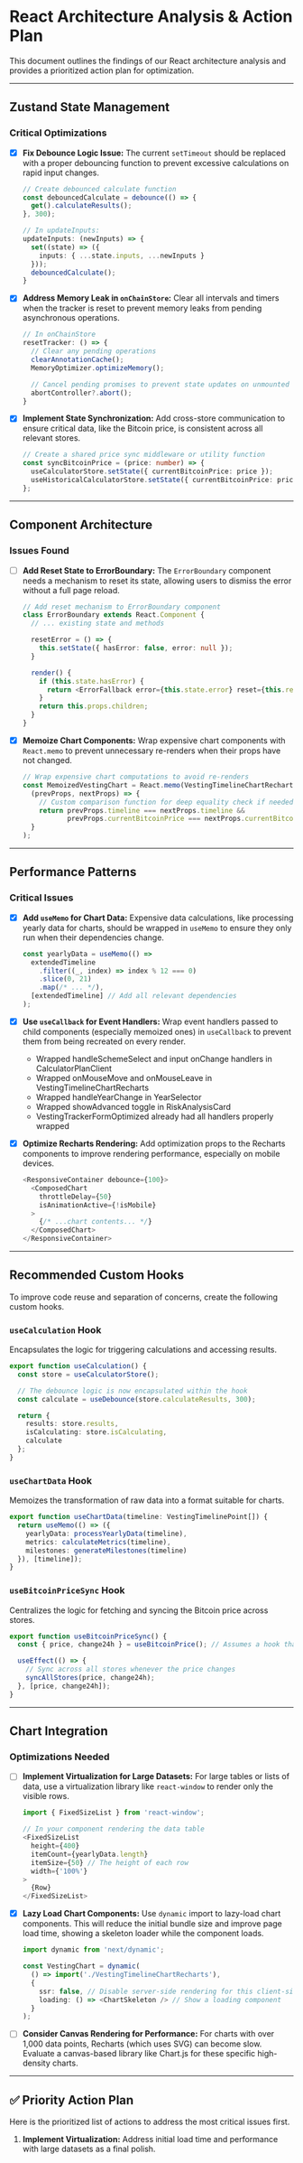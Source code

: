 # React Architecture Analysis & Action Plan

This document outlines the findings of our React architecture analysis and provides a prioritized action plan for optimization.

---

## Zustand State Management

### Critical Optimizations

-   [x] **Fix Debounce Logic Issue:** The current `setTimeout` should be replaced with a proper debouncing function to prevent excessive calculations on rapid input changes.

    ```typescript
    // Create debounced calculate function
    const debouncedCalculate = debounce(() => {
      get().calculateResults();
    }, 300);

    // In updateInputs:
    updateInputs: (newInputs) => {
      set((state) => ({
        inputs: { ...state.inputs, ...newInputs }
      }));
      debouncedCalculate();
    }
    ```

-   [x] **Address Memory Leak in `onChainStore`:** Clear all intervals and timers when the tracker is reset to prevent memory leaks from pending asynchronous operations.

    ```typescript
    // In onChainStore
    resetTracker: () => {
      // Clear any pending operations
      clearAnnotationCache();
      MemoryOptimizer.optimizeMemory();

      // Cancel pending promises to prevent state updates on unmounted components
      abortController?.abort();
    }
    ```

-   [x] **Implement State Synchronization:** Add cross-store communication to ensure critical data, like the Bitcoin price, is consistent across all relevant stores.

    ```typescript
    // Create a shared price sync middleware or utility function
    const syncBitcoinPrice = (price: number) => {
      useCalculatorStore.setState({ currentBitcoinPrice: price });
      useHistoricalCalculatorStore.setState({ currentBitcoinPrice: price });
    };
    ```

---

## Component Architecture

### Issues Found

-   [ ] **Add Reset State to ErrorBoundary:** The `ErrorBoundary` component needs a mechanism to reset its state, allowing users to dismiss the error without a full page reload.

    ```typescript
    // Add reset mechanism to ErrorBoundary component
    class ErrorBoundary extends React.Component {
      // ... existing state and methods

      resetError = () => {
        this.setState({ hasError: false, error: null });
      }

      render() {
        if (this.state.hasError) {
          return <ErrorFallback error={this.state.error} reset={this.resetError} />;
        }
        return this.props.children;
      }
    }
    ```

-   [x] **Memoize Chart Components:** Wrap expensive chart components with `React.memo` to prevent unnecessary re-renders when their props have not changed.

    ```typescript
    // Wrap expensive chart computations to avoid re-renders
    const MemoizedVestingChart = React.memo(VestingTimelineChartRecharts,
      (prevProps, nextProps) => {
        // Custom comparison function for deep equality check if needed
        return prevProps.timeline === nextProps.timeline &&
               prevProps.currentBitcoinPrice === nextProps.currentBitcoinPrice;
      }
    );
    ```

---

## Performance Patterns

### Critical Issues

-   [x] **Add `useMemo` for Chart Data:** Expensive data calculations, like processing yearly data for charts, should be wrapped in `useMemo` to ensure they only run when their dependencies change.

    ```typescript
    const yearlyData = useMemo(() =>
      extendedTimeline
        .filter((_, index) => index % 12 === 0)
        .slice(0, 21)
        .map(/* ... */),
      [extendedTimeline] // Add all relevant dependencies
    );
    ```

-   [x] **Use `useCallback` for Event Handlers:** Wrap event handlers passed to child components (especially memoized ones) in `useCallback` to prevent them from being recreated on every render.
    - Wrapped handleSchemeSelect and input onChange handlers in CalculatorPlanClient
    - Wrapped onMouseMove and onMouseLeave in VestingTimelineChartRecharts
    - Wrapped handleYearChange in YearSelector
    - Wrapped showAdvanced toggle in RiskAnalysisCard
    - VestingTrackerFormOptimized already had all handlers properly wrapped

-   [x] **Optimize Recharts Rendering:** Add optimization props to the Recharts components to improve rendering performance, especially on mobile devices.

    ```typescript
    <ResponsiveContainer debounce={100}>
      <ComposedChart
        throttleDelay={50}
        isAnimationActive={!isMobile}
      >
        {/* ...chart contents... */}
      </ComposedChart>
    </ResponsiveContainer>
    ```

---

## Recommended Custom Hooks

To improve code reuse and separation of concerns, create the following custom hooks.

### `useCalculation` Hook

Encapsulates the logic for triggering calculations and accessing results.

```typescript
export function useCalculation() {
  const store = useCalculatorStore();

  // The debounce logic is now encapsulated within the hook
  const calculate = useDebounce(store.calculateResults, 300);

  return {
    results: store.results,
    isCalculating: store.isCalculating,
    calculate
  };
}
```

### `useChartData` Hook

Memoizes the transformation of raw data into a format suitable for charts.

```typescript
export function useChartData(timeline: VestingTimelinePoint[]) {
  return useMemo(() => ({
    yearlyData: processYearlyData(timeline),
    metrics: calculateMetrics(timeline),
    milestones: generateMilestones(timeline)
  }), [timeline]);
}
```

### `useBitcoinPriceSync` Hook

Centralizes the logic for fetching and syncing the Bitcoin price across stores.

```typescript
export function useBitcoinPriceSync() {
  const { price, change24h } = useBitcoinPrice(); // Assumes a hook that fetches price

  useEffect(() => {
    // Sync across all stores whenever the price changes
    syncAllStores(price, change24h);
  }, [price, change24h]);
}
```

---

## Chart Integration

### Optimizations Needed

-   [ ] **Implement Virtualization for Large Datasets:** For large tables or lists of data, use a virtualization library like `react-window` to render only the visible rows.

    ```typescript
    import { FixedSizeList } from 'react-window';

    // In your component rendering the data table
    <FixedSizeList
      height={400}
      itemCount={yearlyData.length}
      itemSize={50} // The height of each row
      width={'100%'}
    >
      {Row}
    </FixedSizeList>
    ```

-   [x] **Lazy Load Chart Components:** Use `dynamic` import to lazy-load chart components. This will reduce the initial bundle size and improve page load time, showing a skeleton loader while the component loads.

    ```typescript
    import dynamic from 'next/dynamic';

    const VestingChart = dynamic(
      () => import('./VestingTimelineChartRecharts'),
      {
        ssr: false, // Disable server-side rendering for this client-side component
        loading: () => <ChartSkeleton /> // Show a loading component
      }
    );
    ```

-   [ ] **Consider Canvas Rendering for Performance:** For charts with over 1,000 data points, Recharts (which uses SVG) can become slow. Evaluate a canvas-based library like Chart.js for these specific high-density charts.

---

## ✅ Priority Action Plan

Here is the prioritized list of actions to address the most critical issues first.

1.  **Implement Virtualization:** Address initial load time and performance with large datasets as a final polish.